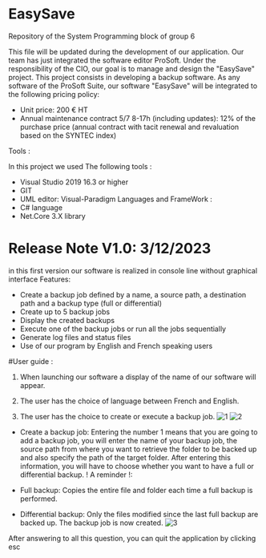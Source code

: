 # EasySave
Repository of the System Programming block of group 6 

This file will be updated during the development of our application. Our team has just integrated the software editor ProSoft. Under the responsibility of the CIO, our goal is to manage and design the "EasySave" project. This project consists in developing a backup software. As any software of the ProSoft Suite, our software "EasySave" will be integrated to the following pricing policy:

- Unit price: 200 € HT
- Annual maintenance contract 5/7 8-17h (including updates): 12% of the purchase price (annual contract with tacit renewal and revaluation based on the SYNTEC index)

Tools :

In this project we used The following tools :

- Visual Studio 2019 16.3 or higher
- GIT
- UML editor: Visual-Paradigm Languages and FrameWork :
- C# language
- Net.Core 3.X library

# Release Note V1.0: 3/12/2023

in this first version our software is realized in console line without graphical interface
Features:

- Create a backup job defined by a name, a source path, a destination path and a backup type (full or differential)
- Create up to 5 backup jobs
- Display the created backups
- Execute one of the backup jobs or run all the jobs sequentially
- Generate log files and status files
- Use of our program by English and French speaking users

#User guide : 
1. When launching our software a display of the name of our software will appear.

2. The user has the choice of language between French and English.

3. The user has the choice to create or execute a backup job.
![1](https://github.com/sabineenibas/EasySave/assets/114827482/c34aeacb-6213-4cab-bd37-192ed3c242c6)
![2](https://github.com/sabineenibas/EasySave/assets/114827482/cf9c4427-a088-4efe-a587-f41b5b4cd79e)

- Create a backup job: Entering the number 1 means that you are going to add a backup job, you will enter the name of your backup job, the source path from where you want to retrieve the folder to be backed up and also specify the path of the target folder. After entering this information, you will have to choose whether you want to have a full or differential backup.  ! A reminder !: 

- Full backup: Copies the entire file and folder each time a full backup is performed.

- Differential backup: Only the files modified since the last full backup are backed up. The backup job is now created.
![3](https://github.com/sabineenibas/EasySave/assets/114827482/43eaef72-9b09-4744-a869-b22b2a720c60)

After answering to all this question, you can quit the application by clicking esc


